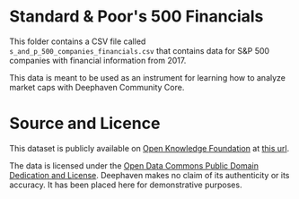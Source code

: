 # Standard & Poor's 500 Financials

This folder contains a CSV file called `s_and_p_500_companies_financials.csv` that contains data for S&P 500 companies with financial information from 2017.

This data is meant to be used as an instrument for learning how to analyze market caps with Deephaven Community Core.

# Source and Licence

This dataset is publicly available on [Open Knowledge Foundation](https://okfn.org/) at [this url](https://github.com/datasets/s-and-p-500-companies-financials).

The data is licensed under the [Open Data Commons Public Domain Dedication and License](https://opendatacommons.org/licenses/pddl/1-0/). Deephaven makes no claim of its authenticity or its accuracy. It has been placed here for demonstrative purposes.
